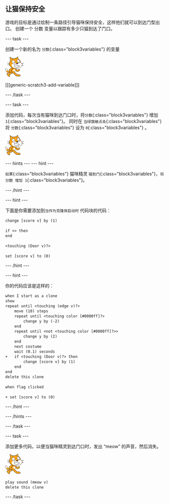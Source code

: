 ## 让猫保持安全

游戏的目标是通过绘制一条路径引导猫咪保持安全，这样他们就可以到达门型出口。 创建一个 分数 变量以跟踪有多少只猫到达了门口。

\--- task \---

创建一个新的名为 `分数`{:class="block3variables"} 的变量

![猫咪精灵](images/cat-sprite.png)

[[[generic-scratch3-add-variable]]]

\--- /task \---

\--- task \---

添加代码，每次当有猫咪到达门口时，将`分数`{:class="block3variables"} 增加 `1`{:class="block3variables"}。 同时在 `当绿旗被点击`{:class="block3variables"} 将 `分数`{:class="block3variables"} 设为 `0`{:class="block3variables"} 。

![猫咪精灵](images/cat-sprite.png)

\--- hints \--- \--- hint \---

`如果`{:class="block3variables"} 猫咪精灵 `碰到门`{:class="block3variables"}，`将 分数 增加 1`{:class="block3variables"}。

\--- /hint \---

\--- hint \---

下面是你需要添加到`当作为克隆体启动时` 代码块的代码：

```blocks3
change [score v] by (1)

if <> then
end

<touching (Door v)?>

set [score v] to (0)
```

\--- /hint \---

\--- hint \---

你的代码应该是这样的：

```blocks3
when I start as a clone
show
repeat until <touching (edge v)?>
    move (10) steps
    repeat until <touching color [#0000ff]?>
        change y by (-2)
    end
    repeat until <not <touching color [#0000ff]?>>
        change y by (2)
    end
    next costume
    wait (0.1) seconds
+   if <touching (Door v)?> then
        change [score v] by (1)
    end
end
delete this clone

when flag clicked

+ set [score v] to (0)
```

\--- /hint \---

\--- /hints \---

\--- /task \---

\--- task \---

添加更多代码，以便当猫咪精灵到达门口时，发出 “meow” 的声音，然后消失。

![猫咪精灵](images/cat-sprite.png)

```blocks3
play sound (meow v)
delete this clone
```

\--- /task \---